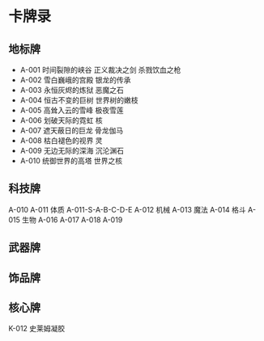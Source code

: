 # 卡牌录

## 地标牌

- A-001 时间裂隙的峡谷 正义裁决之剑 杀戮饮血之枪
- A-002 雪白巍峨的宫殿 银龙的传承
- A-003 永恒灰烬的炼狱 恶魔之石
- A-004 恒古不变的巨树 世界树的嫩枝
- A-005 高耸入云的雪峰 极夜雪莲
- A-006 划破天际的霓虹 核
- A-007 遮天蔽日的巨龙 骨龙伽马
- A-008 枯白褪色的视界 灵
- A-009 无边无际的深海 沉沦渊石
- A-010 统御世界的高塔 世界之核

## 科技牌

A-010
A-011 体质
    A-011-S-A-B-C-D-E
A-012 机械
A-013 魔法 
A-014 格斗 
A-015 生物
A-016 
A-017
A-018
A-019
 

## 武器牌

## 饰品牌

## 核心牌

K-012 史莱姆凝胶